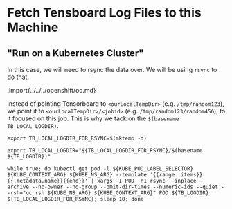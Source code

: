# Fetch Tensboard Log Files to this Machine

## "Run on a Kubernetes Cluster"

In this case, we will need to rsync the data over. We will be using `rsync` to do that.

:import{../../../openshift/oc.md}

Instead of pointing Tensorboard to `<ourLocalTempDir>`
(e.g. `/tmp/random123`), we point it to `<ourLocalTempDir>/<jobid>`
(e.g. `/tmp/random123/random456`), to it focused on this job. This is
why we tack on the `$(basename TB_LOCAL_LOGDIR)`.

```shell
export TB_LOCAL_LOGDIR_FOR_RSYNC=$(mktemp -d)
```

```shell
export TB_LOCAL_LOGDIR="${TB_LOCAL_LOGDIR_FOR_RSYNC}/$(basename ${TB_LOGDIR})"
```

```shell.async
while true; do kubectl get pod -l ${KUBE_POD_LABEL_SELECTOR} ${KUBE_CONTEXT_ARG} ${KUBE_NS_ARG} --template '{{range .items}}{{.metadata.name}}{{end}}' | xargs -I POD -n1 rsync --inplace --archive --no-owner --no-group --omit-dir-times --numeric-ids --quiet --rsh="oc rsh ${KUBE_NS_ARG} ${KUBE_CONTEXT_ARG}" POD:${TB_LOGDIR} ${TB_LOCAL_LOGDIR_FOR_RSYNC}; sleep 10; done
```
